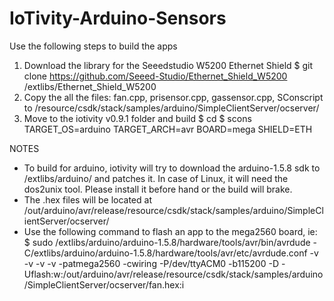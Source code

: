 # IoTivity-Arduino-Sensors
Use the following steps to build the apps
1. Download the library for the Seeedstudio W5200 Ethernet Shield
 $ git clone https://github.com/Seeed-Studio/Ethernet_Shield_W5200 <path to iotivity v0.9.1>/extlibs/Ethernet_Shield_W5200
2. Copy the all the files: fan.cpp, prisensor.cpp, gassensor.cpp, SConscript to <path to iotivity v0.9.1>/resource/csdk/stack/samples/arduino/SimpleClientServer/ocserver/
3. Move to the iotivity v0.9.1 folder and build
 $ cd <path to iotivity v0.91>
 $ scons TARGET_OS=arduino TARGET_ARCH=avr BOARD=mega SHIELD=ETH

NOTES
- To build for arduino, iotivity will try to download the arduino-1.5.8 sdk to <path to iotiity v0.9.1>/extlibs/arduino/ and patches it. In case of Linux, it will need the dos2unix tool. Please install it before hand or the build will brake.
- The .hex files will be located at <path to iotivity v0.9.1>/out/arduino/avr/release/resource/csdk/stack/samples/arduino/SimpleClientServer/ocserver/
- Use the following command to flash an app to the mega2560 board, ie:
 $ sudo <path to iotivity v0.9.1>/extlibs/arduino/arduino-1.5.8/hardware/tools/avr/bin/avrdude -C<path to iotivity v0.9.1>/extlibs/arduino/arduino-1.5.8/hardware/tools/avr/etc/avrdude.conf -v -v -v -v -patmega2560 -cwiring -P/dev/ttyACM0 -b115200 -D -Uflash:w:<path to iotivity v0.9.1>/out/arduino/avr/release/resource/csdk/stack/samples/arduino/SimpleClientServer/ocserver/fan.hex:i
